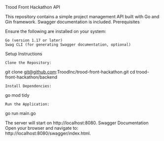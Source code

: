 Trood Front Hackathon API

This repository contains a simple project management API built with Go and Gin framework. Swagger documentation is included.
Prerequisites

Ensure the following are installed on your system:

    Go (version 1.17 or later)
    Swag CLI (for generating Swagger documentation, optional)

Setup Instructions

    Clone the Repository:

git clone git@github.com:TroodInc/trood-front-hackathon.git
cd trood-front-hackathon/backend

    Install Dependencies:

go mod tidy

    Run the Application:

go run main.go

The server will start on http://localhost:8080.
Swagger Documentation
Open your browser and navigate to: http://localhost:8080/swagger/index.html.

